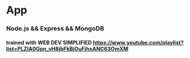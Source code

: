 # App
### Node.js && Express && MongoDB

#### trained with WEB DEV SIMPLIFIED <https://www.youtube.com/playlist?list=PLZlA0Gpn_vH8jbFkBjOuFjhxANC63OmXM>